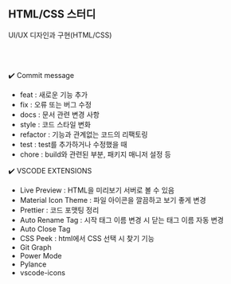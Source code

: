## HTML/CSS 스터디
UI/UX 디자인과 구현(HTML/CSS)

<br>
<br>

✔️ Commit message
- feat : 새로운 기능 추가
- fix : 오류 또는 버그 수정
- docs : 문서 관련 변경 사항
- style : 코드 스타일 변화
- refactor : 기능과 관계없는 코드의 리팩토링
- test : test를 추가하거나 수정했을 때
- chore : build와 관련된 부분, 패키지 매니저 설정 등 


✔️ VSCODE EXTENSIONS

- Live Preview : HTML을 미리보기 서버로 볼 수 있음
- Material Icon Theme : 파일 아이콘을 깔끔하고 보기 좋게 변경
- Prettier : 코드 포맷팅 정리
- Auto Rename Tag : 시작 태그 이름 변경 시 닫는 태그 이름 자동 변경
- Auto Close Tag
- CSS Peek : html에서 CSS 선택 시 찾기 기능
- Git Graph
- Power Mode
- Pylance
- vscode-icons
